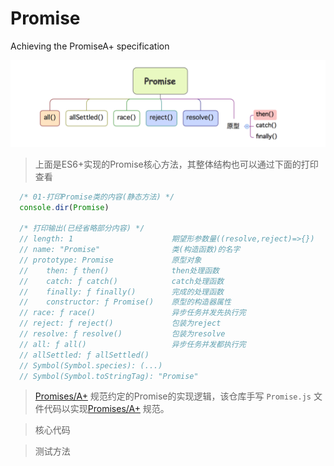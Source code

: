 # Promise
Achieving the PromiseA+ specification

<img src="./src/promise.png">

> 上面是ES6+实现的Promise核心方法，其整体结构也可以通过下面的打印查看

```javascript
  /* 01-打印Promise类的内容(静态方法) */
  console.dir(Promise)

  /* 打印输出(已经省略部分内容) */
  // length: 1                      期望形参数量((resolve,reject)=>{})
  // name: "Promise"                类(构造函数)的名字
  // prototype: Promise             原型对象
  //    then: ƒ then()              then处理函数
  //    catch: ƒ catch()            catch处理函数
  //    finally: ƒ finally()        完成的处理函数
  //    constructor: ƒ Promise()    原型的构造器属性
  // race: ƒ race()                 异步任务并发先执行完
  // reject: ƒ reject()             包装为reject     
  // resolve: ƒ resolve()           包装为resolve
  // all: ƒ all()                   异步任务并发都执行完
  // allSettled: ƒ allSettled()
  // Symbol(Symbol.species): (...)
  // Symbol(Symbol.toStringTag): "Promise"
```

> [Promises/A+](https://promisesaplus.com/) 规范约定的Promise的实现逻辑，该仓库手写 `Promise.js` 文件代码以实现[Promises/A+]() 规范。

> 核心代码

> 测试方法
